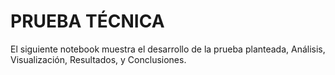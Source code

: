 # PRUEBA TÉCNICA

El siguiente notebook muestra el desarrollo de la prueba planteada, Análisis, Visualización, Resultados, y Conclusiones. 

```{tableofcontents}
```
